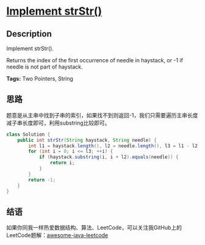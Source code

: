 # [Implement strStr()][title]

## Description

Implement strStr().

Returns the index of the first occurrence of needle in haystack, or -1 if needle is not part of haystack.

**Tags:** Two Pointers, String


## 思路

题意是从主串中找到子串的索引，如果找不到则返回-1，我们只需要遍历主串长度减子串长度即可，利用substring比较即可。

``` java
class Solution {
    public int strStr(String haystack, String needle) {
        int l1 = haystack.length(), l2 = needle.length(), l3 = l1 - l2;
        for (int i = 0; i <= l3; ++i) {
            if (haystack.substring(i, i + l2).equals(needle)) {
                return i;
            }
        }
        return -1;
    }
}
```


## 结语

如果你同我一样热爱数据结构、算法、LeetCode，可以关注我GitHub上的LeetCode题解：[awesome-java-leetcode][ajl]



[title]: https://leetcode.com/problems/implement-strstr
[ajl]: https://github.com/Blankj/awesome-java-leetcode
